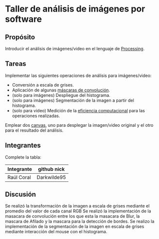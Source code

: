# Taller de análisis de imágenes por software

## Propósito

Introducir el análisis de imágenes/video en el lenguaje de [Processing](https://processing.org/).

## Tareas

Implementar las siguientes operaciones de análisis para imágenes/video:

* Conversión a escala de grises.
* Aplicación de algunas [máscaras de convolución](https://en.wikipedia.org/wiki/Kernel_(image_processing)).
* (solo para imágenes) Despliegue del histograma.
* (solo para imágenes) Segmentación de la imagen a partir del histograma.
* (solo para video) Medición de la [eficiencia computacional](https://processing.org/reference/frameRate.html) para las operaciones realizadas.

Emplear dos [canvas](https://processing.org/reference/PGraphics.html), uno para desplegar la imagen/video original y el otro para el resultado del análisis.

## Integrantes

Complete la tabla:

| Integrante | github nick |
|------------|-------------|
| Raúl Coral | Darkwilde95 |

## Discusión

Se realizó la transformación de la imagen a escala de grises mediante el promedio del valor de cada canal RGB
Se realizó la implementación de la masacara de convolución entre los que esta la masacara de Blur, la mascara de Afilado y la mascara
para la detección de bordes.
Se realizo la implementación de la segmentación de la imagen en escala de grises mediante interacción del mouse con el histograma.

